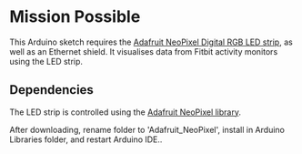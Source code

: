 Mission Possible
================

This Arduino sketch requires the [Adafruit NeoPixel Digital RGB LED strip][strip], as well as an Ethernet shield. It visualises data from Fitbit activity monitors using the LED strip.

Dependencies
------------
The LED strip is controlled using the [Adafruit NeoPixel library][library].

After downloading, rename folder to 'Adafruit_NeoPixel', install in Arduino Libraries folder, and restart Arduino IDE..

[strip]: http://adafruit.com/products/1138

[library]: https://github.com/adafruit/Adafruit_NeoPixel
